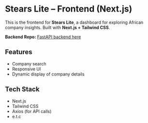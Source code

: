 # Stears Lite – Frontend (Next.js)

This is the frontend for **Stears Lite**, a dashboard for exploring African company insights. Built with **Next.js + Tailwind CSS**.

**Backend Repo:** [FastAPI backend here](https://github.com/Toluwaa-o/lite-api)

## Features
- Company search
- Responsive UI
- Dynamic display of company details

## Tech Stack
- Next.js
- Tailwind CSS
- Axios (for API calls)
- e.t.c
